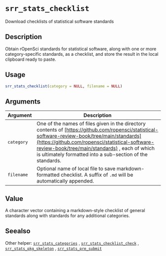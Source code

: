 # `srr_stats_checklist`

Download checklists of statistical software standards


## Description

Obtain rOpenSci standards for statistical software, along with one or more
 category-specific standards, as a checklist, and store the result in the
 local clipboard ready to paste.


## Usage

```r
srr_stats_checklist(category = NULL, filename = NULL)
```


## Arguments

Argument      |Description
------------- |----------------
`category`     |     One of the names of files given in the directory contents of [https://github.com/ropensci/statistical-software-review-book/tree/main/standards](https://github.com/ropensci/statistical-software-review-book/tree/main/standards) , each of which is ultimately formatted into a sub-section of the standards.
`filename`     |     Optional name of local file to save markdown-formatted checklist. A suffix of `.md` will be automatically appended.


## Value

A character vector containing a markdown-style checklist of general
 standards along with standards for any additional categories.


## Seealso

Other helper:
 [`srr_stats_categories`](#srrstatscategories) ,
 [`srr_stats_checklist_check`](#srrstatschecklistcheck) ,
 [`srr_stats_pkg_skeleton`](#srrstatspkgskeleton) ,
 [`srr_stats_pre_submit`](#srrstatspresubmit)


